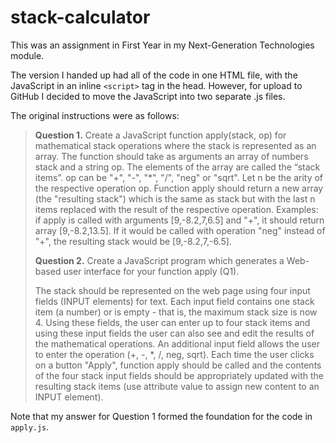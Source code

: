 # stack-calculator
This was an assignment in First Year in my Next-Generation Technologies module.

The version I handed up had all of the code in one HTML file, with the JavaScript in an inline `<script>` tag in the head.
However, for upload to GitHub I decided to move the JavaScript into two separate .js files.

The original instructions were as follows:
>__Question 1.__  Create a JavaScript function apply(stack, op) for mathematical stack operations where the stack is represented as an array. The function should take as arguments an array of numbers stack and a string op. The elements of the array are called the “stack items”. op can be "+", "-", "\*", "/", "neg" or "sqrt".
>Let n be the arity of the respective operation op. Function apply should return a new array (the "resulting stack") which is the same as stack but with the last n items replaced with the result of the respective operation.
>Examples: if apply is called with arguments \[9,-8.2,7,6.5] and "+", it should return array \[9,-8.2,13.5]. If it would be called with operation "neg" instead of "+", the resulting stack would be \[9,-8.2,7,-6.5].
>
>__Question 2.__ Create a JavaScript program which generates a Web-based user interface for your function apply (Q1).
>
>The stack should be represented on the web page using four input fields (INPUT elements) for text. Each input field contains one stack item (a number) or is empty - that is, the maximum stack size is now 4. Using these fields, the user can enter up to four stack items and using these input fields the user can also see and edit the results of the mathematical operations.
>An additional input field allows the user to enter the operation (+, -, \*, /, neg, sqrt).
>Each time the user clicks on a button "Apply", function apply should be called and the contents of the four stack input fields should be appropriately updated with the resulting stack items (use attribute value to assign new content to an INPUT element).

Note that my answer for Question 1 formed the foundation for the code in `apply.js`.
